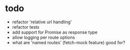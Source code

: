 # todo

- refactor 'relative url handling'
- refactor tests
- add support for Promise as response type
- allow logging per route options
- what are 'named routes' (fetch-mock feature) good for?
